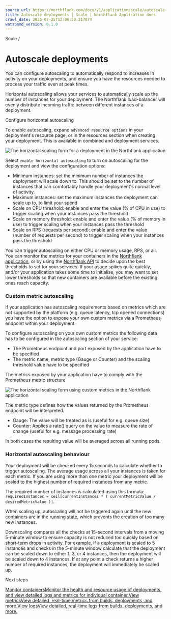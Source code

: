 ```yaml
---
source_url: https://northflank.com/docs/v1/application/scale/autoscale-deployments
title: Autoscale deployments | Scale | Northflank Application docs
crawl_date: 2025-07-25T12:06:50.217874
watsonmd_version: 0.1.0
---
```


Scale / 

# Autoscale deployments

You can configure autoscaling to automatically respond to increases in activity on your deployments, and ensure you have the resources needed to process your traffic even at peak times.

Horizontal autoscaling allows your services to automatically scale up the number of instances for your deployment. The Northflank load-balancer will evenly distribute incoming traffic between different instances of a deployment.

Configure horizontal autoscaling

To enable autoscaling, expand `advanced resource options` in your deployment's resource page, or in the resources section when creating your deployment. This is available in combined and deployment services.

![The horizontal scaling form for a deployment in the Northflank application](https://assets.northflank.com/documentation/v1/application/scale/autoscale-deployments/horizontal-autoscaling.png)

Select `enable horizontal autoscaling` to turn on autoscaling for the deployment and view the configuration options:

  * Minimum instances: set the minimum number of instances the deployment will scale down to. This should be set to the number of instances that can comfortably handle your deployment's normal level of activity.
  * Maximum instances: set the maximum instances the deployment can scale up to, to limit your spend
  * Scale on CPU threshold: enable and enter the value (% of CPU in use) to trigger scaling when your instances pass the threshold
  * Scale on memory threshold: enable and enter the value (% of memory in use) to trigger scaling when your instances pass the threshold
  * Scale on RPS (requests per second): enable and enter the value (number of requests per second) to trigger scaling when your instances pass the threshold



You can trigger autoscaling on either CPU or memory usage, RPS, or all. You can monitor the metrics for your containers in the [Northflank application](../observe/view-metrics), or by using the [Northflank API](../../api/retrieve-metrics) to decide upon the best thresholds to set for your services. If your usage spikes quite quickly, and/or your application takes some time to initialise, you may want to set lower thresholds so that new containers are available before the existing ones reach capacity.

### Custom metric autoscaling

If your application has autoscaling requirements based on metrics which are not supported by the platform (e.g. queue latency, tcp opened connections) you have the option to expose your own custom metrics via a Prometheus endpoint within your deployment. 

To configure autoscaling on your own custom metrics the following data has to be configured in the autoscaling section of your service:

  * The Prometheus endpoint and port exposed by the application have to be specified
  * The metric name, metric type (Gauge or Counter) and the scaling threshold value have to be specified



The metrics exposed by your application have to comply with the Prometheus metric structure

![The horizontal scaling form using custom metrics in the Northflank application](https://assets.northflank.com/documentation/v1/application/scale/autoscale-deployments/custom-metric-horizontal-autoscaling.png)

The metric type defines how the values returned by the Prometheus endpoint will be interpreted.

  * Gauge: The value will be treated as is (useful for e.g. queue size)
  * Counter: Applies a rate() query on the value to measure the rate of change (useful for e.g. message processing rate)



In both cases the resulting value will be averaged across all running pods.

### Horizontal autoscaling behaviour

Your deployment will be checked every 15 seconds to calculate whether to trigger autoscaling. The average usage across all your instances is taken for each metric. If you are using more than one metric your deployment will be scaled to the highest number of required instances from any metric.

The required number of instances is calculated using this formula: `requiredInstances = ceil[currentInstances * ( currentMetricValue / desiredMetricValue )]`.

When scaling up, autoscaling will not be triggered again until the new containers are in the [running state](../observe/monitor-containers), which prevents the creation of too many new instances.

Downscaling compares all the checks at 15-second intervals from a moving 5-minute window to ensure capacity is not reduced too quickly based on short-term drops in activity. For example, if a deployment is scaled to 5 instances and checks in the 5-minute window calculate that the deployment can be scaled down to either 1, 3, or 4 instances, then the deployment will be scaled down to 4 instances. If at any point a check returns a higher number of required instances, the deployment will immediately be scaled up.

Next steps

[Monitor containersMonitor the health and resource usage of deployments, and view detailed logs and metrics for individual container.](/docs/v1/application/observe/monitor-containers)[View metricsView detailed, real-time metrics from builds, deployments, and more.](/docs/v1/application/observe/view-metrics)[View logsView detailed, real-time logs from builds, deployments, and more.](/docs/v1/application/observe/view-logs)